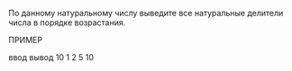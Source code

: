 По данному натуральному числу  выведите все натуральные делители числа  в порядке возрастания.

ПРИМЕР

ввод	вывод
10
1 2 5 10
